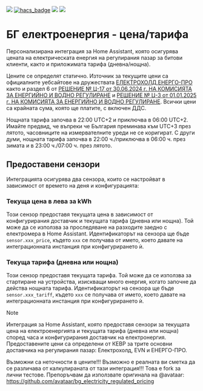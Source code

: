 [![](https://img.shields.io/github/release/vlado05/bg_electricity_regulated_pricing_bg_tok/all.svg?style=for-the-badge)](https://github.com/vlado05/bg_electricity_regulated_pricing_bg_tok/releases)
[![hacs_badge](https://img.shields.io/badge/HACS-Custom-orange.svg?style=for-the-badge)](https://github.com/hacs/integration)
[![](https://img.shields.io/github/license/vlado05/bg_electricity_regulated_pricing_bg_tok?style=for-the-badge)](LICENSE.txt)
[![](https://img.shields.io/github/workflow/status/vlado05/bg_electricity_regulated_pricing_bg_tok/Python%20package?style=for-the-badge)](https://github.com/vlado05/bg_electricity_regulated_pricing_bg_tok/actions)

# БГ електроенергия - цена/тарифа
Персонализирана интеграция за Home Assistant, която осигурява цената на електрическата енергия на регулирания пазар за битови клиенти, както и приложимата тарифа (дневна/нощна).

Цените се определят статично. Източник за текущите цени са официалните уебсайтове на дружествата [ЕЛЕКТРОХОЛД](https://electrohold.bg/bg/sales/domakinstva/snabdyavane-po-regulirani-ceni/),[ЕНЕРГО-ПРО](https://energo-pro-sales.bg/bg/za-klienta/klienti-na-reguliran-pazar/ceni-na-elektroenergijata/ceni-na-elektroenergijata-za-bitovi-klienti-ot-01-01-2025-g) както и раздел 6 от [РЕШЕНИЕ № Ц-17 от 30.06.2024 г. НА КОМИСИЯТА ЗА ЕНЕРГИЙНО И ВОДНО РЕГУЛИРАНЕ](https://www.dker.bg/uploads/reshenia/2024/res-c-17-2024.pdf) и [РЕШЕНИЕ № Ц-3 от 01.01.2025 г. НА КОМИСИЯТА ЗА ЕНЕРГИЙНО И ВОДНО РЕГУЛИРАНЕ](https://www.dker.bg/uploads/reshenia/2025/res_c-03_25.pdf). Всички цени са крайната сума, която ще платите, с включен ДДС.

Нощната тарифа започва в 22:00 UTC+2 и приключва в 06:00 UTC+2. Имайте предвид, че въпреки че България преминава към UTC+3 през лятото, часовниците на измервателните уреди не се коригират. С други думи, нощната тарифа започва в 22:00 ч./приключва в 06:00 ч. през зимата и в 23:00 ч./07:00 ч. през лятото.

## Предоставени сензори

Интеграцията осигурява два сензора, които се настройват в зависимост от времето на деня и конфигурацията:

### Текуща цена в лева за kWh

Този сензор предоставя текущата цена в зависимост от конфигурирания доставчик и текущата тарифа (дневна или нощна). Той може да се използва за проследяване на разходите заедно с електромера в Home Assistant. Идентификаторът на сензора ще бъде `sensor.xxx_price`, където `xxx` се получава от името, което давате на интеграционната инстанция при конфигурирането ѝ.

### Текуща тарифа (дневна или нощна)

Този сензор предоставя текущата тарифа. Той може да се използва за стартиране на устройства, изискващи много енергия, когато започне да действа нощната тарифа. Идентификаторът на сензора ще бъде `sensor.xxx_tariff`, където `xxx` се получава от името, което давате на интеграционната инстанция при конфигурирането ѝ.

> [!NOTE]
> Интеграция за Home Assistant, която предоставя сензори за текущата цена на електроенергията и текущата тарифа (дневна или нощна) според часа и конфигурирания доставчик на електронергия. Предоставените цени са определени от КЕВР за трите основни доставчика на регулирания пазар: Електрохолд, EVN и ЕНЕРГО-ПРО.
> 
Възможни са неточности в цените!!!
Възможно е реалната ви сметка да се различава от калкулираната от тази интеграция!!!
Това е fork за лични тестове. Препоръчвам да използвате оригинала на @avataar: https://github.com/avataar/bg_electricity_regulated_pricing
